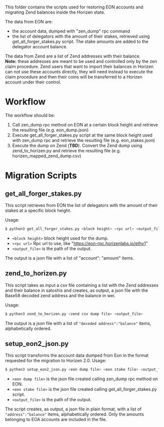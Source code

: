 This folder contains the scripts used for restoring EON accounts and migrating Zend balances inside the Horizen state.

The data from EON are:
- the account data, dumped with "zen_dump" rpc command
- the list of delegators with the amount of their stakes, retrieved using get_all_forger_stakes.py script.
The stake amounts are added to the delegator account balance.

The data from Zend are a list of Zend addresses with their balance.   
**Note:** these addresses are meant to be used and controlled only by the zen claim procedure. Zend users that want to import their balances in Horizen can not
use these accounts directly, they will need instead to execute the claim procedure and then their coins will be transferred
to a Horizen account under their control.

# Workflow
The workflow should be:
1. Call zen_dump rpc method on EON at a certain block height and retrieve the resulting file (e.g. eon_dump.json)
2. Execute get_all_forger_stakes.py script at the same block height used with zen_dump rpc and retrieve the resulting file (e.g. eon_stakes.json)
3. Execute the dump on Zend (**TBD**). Convert the Zend dump using zend_to_horizen.py and retrieve the resulting file (e.g. horizen_mapped_zend_dump.csv)

# Migration Scripts

## get_all_forger_stakes.py

This script retrieves from EON the list of delegators with the amount of their stakes at a specific
block height. 

Usage:

```sh
$ python3 get_all_forger_stakes.py <block height> <rpc url> <output_file>
```

* `<block height>` block height used for the dump.
* `<rpc url>` Rpc url to use, like "https://eon-rpc.horizenlabs.io/ethv1"
* `<output_file>` is the path of the output.

The output is a json file with a list of "account": "amount" items.

## zend_to_horizen.py
This script takes as input a csv file containing a list with the Zend addresses and their balance in satoshis and
creates, as output, a json file with the Base58 decoded zend address and the balance in wei.

Usage:

```sh
$ python3 zend_to_horizen.py <zend csv dump file> <output_file>
```

The output is a json file with a list of `"decoded address":"balance"` items, alphabetically ordered.


## setup_eon2_json.py

This script transforms the account data dumped from Eon in the format requested for the migration
to Horizen 2.0.
Usage:

```sh
$ python3 setup_eon2_json.py <eon dump file> <eon stake file> <output_file>
```

* `<eon dump file>` is the json file created calling zen_dump rpc method on EON.
* `<eon stake file>` is the json file created calling get_all_forger_stakes.py script.
* `<output_file>` is the path of the output.

The script creates, as output, a json file in plain format, with a list of `"address":"balance"` items, 
alphabetically ordered. Only the amounts belonging to EOA accounts are included in the file.
